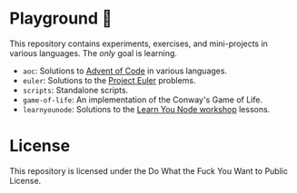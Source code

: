 # Playground 🎡

This repository contains experiments, exercises, and mini-projects in various languages. The *only*
goal is learning.

- `aoc`: Solutions to [Advent of Code](https://adventofcode.com/) in various languages.
- `euler`: Solutions to the [Project Euler](https://projecteuler.net/) problems.
- `scripts`: Standalone scripts.
- `game-of-life`: An implementation of the Conway's Game of Life.
- `learnyounode`: Solutions to the [Learn You Node workshop](https://github.com/workshopper/learnyounode) lessons.

# License

This repository is licensed under the Do What the Fuck You Want to Public License.
